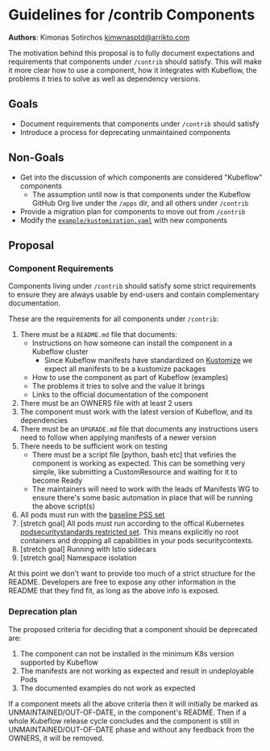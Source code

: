 # Guidelines for /contrib Components

**Authors**: Kimonas Sotirchos kimwnasptd@arrikto.com

The motivation behind this proposal is to fully document expectations and
requirements that components under `/contrib` should satisfy. This will make it
more clear how to use a component, how it integrates with Kubeflow, the problems
it tries to solve as well as dependency versions.

## Goals

* Document requirements that components under `/contrib` should satisfy
* Introduce a process for deprecating unmaintained components

## Non-Goals

* Get into the discussion of which components are considered "Kubeflow" components
    * The assumption until now is that components under the Kubeflow GitHub Org live
      under the `/apps` dir, and all others under `/contrib`
* Provide a migration plan for components to move out from `/contrib`
* Modify the [`example/kustomization.yaml`](https://github.com/kubeflow/manifests/blob/master/example/kustomization.yaml) with new components

## Proposal

### Component Requirements

Components living under `/contrib` should satisfy some strict requirements to
ensure they are always usable by end-users and contain complementary documentation.

These are the requirements for all components under `/contrib`:
1. There must be a `README.md` file that documents:
    * Instructions on how someone can install the component in a Kubeflow cluster
        * Since Kubeflow manifests have standardized on [Kustomize](https://kustomize.io/)
          we expect all manifests to be a kustomize packages
    * How to use the component as part of Kubeflow (examples)
    * The problems it tries to solve and the value it brings
    * Links to the official documentation of the component
2. There must be an OWNERS file with at least 2 users
3. The component must work with the latest version of Kubeflow, and its
   dependencies
4. There must be an `UPGRADE.md` file that documents any instructions users need
   to follow when applying manifests of a newer version
5. There needs to be sufficient work on testing
    * There must be a script file [python, bash etc] that vefiries the component
      is working as expected. This can be something very simple, like submitting a
      CustomResource and waiting for it to become Ready
    * The maintainers will need to work with the leads of Manifests WG to ensure
      there's some basic automation in place that will be running the above script(s)
6. All pods must run with the [baseline PSS set](https://kubernetes.io/docs/concepts/security/pod-security-standards/#baseline)
7. [stretch goal] All pods must run according to the offical Kubernetes 
   [podsecuritystandards restricted set](https://kubernetes.io/docs/concepts/security/pod-security-standards/#restricted).
   This means explicitly no root containers and dropping all capabilities in your pods securitycontexts.
8. [stretch goal] Running with Istio sidecars
9. [stretch goal] Namespace isolation

At this point we don't want to provide too much of a strict structure for the
README. Developers are free to expose any other information in the README that
they find fit, as long as the above info is exposed.


### Deprecation plan

The proposed criteria for deciding that a component should be deprecated are:
1. The component can not be installed in the minimum K8s version supported by Kubeflow
2. The manifests are not working as expected and result in undeployable Pods
3. The documented examples do not work as expected

If a component meets all the above criteria then it will initially be marked as
UNMAINTAINED/OUT-OF-DATE, in the component's README. Then if a whole Kubeflow release
cycle concludes and the component is still in UNMAINTAINED/OUT-OF-DATE phase and
without any feedback from the OWNERS, it will be removed.
